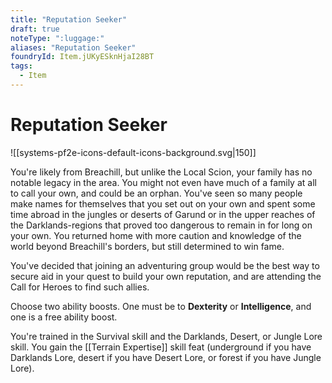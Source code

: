 ```yaml
---
title: "Reputation Seeker"
draft: true
noteType: ":luggage:"
aliases: "Reputation Seeker"
foundryId: Item.jUKyESknHjaI28BT
tags:
  - Item
---
```


# Reputation Seeker
![[systems-pf2e-icons-default-icons-background.svg|150]]

You're likely from Breachill, but unlike the Local Scion, your family has no notable legacy in the area. You might not even have much of a family at all to call your own, and could be an orphan. You've seen so many people make names for themselves that you set out on your own and spent some time abroad in the jungles or deserts of Garund or in the upper reaches of the Darklands-regions that proved too dangerous to remain in for long on your own. You returned home with more caution and knowledge of the world beyond Breachill's borders, but still determined to win fame.

You've decided that joining an adventuring group would be the best way to secure aid in your quest to build your own reputation, and are attending the Call for Heroes to find such allies.

Choose two ability boosts. One must be to **Dexterity** or **Intelligence**, and one is a free ability boost.

You're trained in the Survival skill and the Darklands, Desert, or Jungle Lore skill. You gain the [[Terrain Expertise]] skill feat (underground if you have Darklands Lore, desert if you have Desert Lore, or forest if you have Jungle Lore).
